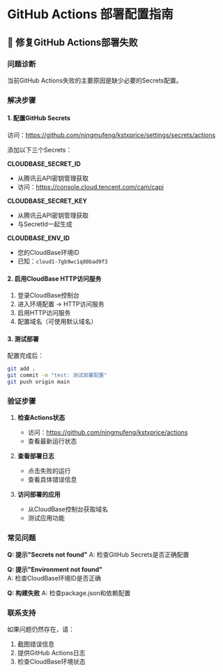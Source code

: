 # GitHub Actions 部署配置指南

## 🔧 修复GitHub Actions部署失败

### 问题诊断
当前GitHub Actions失败的主要原因是缺少必要的Secrets配置。

### 解决步骤

#### 1. 配置GitHub Secrets

访问：https://github.com/ningmufeng/kstxprice/settings/secrets/actions

添加以下三个Secrets：

**CLOUDBASE_SECRET_ID**
- 从腾讯云API密钥管理获取
- 访问：https://console.cloud.tencent.com/cam/capi

**CLOUDBASE_SECRET_KEY**  
- 从腾讯云API密钥管理获取
- 与SecretId一起生成

**CLOUDBASE_ENV_ID**
- 您的CloudBase环境ID
- 已知：`cloud1-7gb9wc1q80bad9f3`

#### 2. 启用CloudBase HTTP访问服务

1. 登录CloudBase控制台
2. 进入环境配置 → HTTP访问服务
3. 启用HTTP访问服务
4. 配置域名（可使用默认域名）

#### 3. 测试部署

配置完成后：
```bash
git add .
git commit -m "test: 测试部署配置"
git push origin main
```

### 验证步骤

1. **检查Actions状态**
   - 访问：https://github.com/ningmufeng/kstxprice/actions
   - 查看最新运行状态

2. **查看部署日志**
   - 点击失败的运行
   - 查看具体错误信息

3. **访问部署的应用**
   - 从CloudBase控制台获取域名
   - 测试应用功能

### 常见问题

**Q: 提示"Secrets not found"**
A: 检查GitHub Secrets是否正确配置

**Q: 提示"Environment not found"**  
A: 检查CloudBase环境ID是否正确

**Q: 构建失败**
A: 检查package.json和依赖配置

### 联系支持

如果问题仍然存在，请：
1. 截图错误信息
2. 提供GitHub Actions日志
3. 检查CloudBase环境状态
